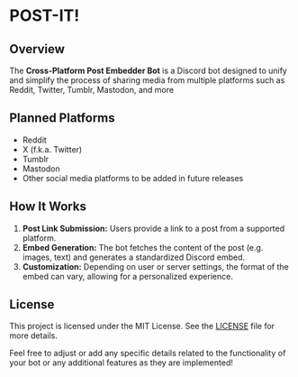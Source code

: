 # POST-IT!

## Overview

The **Cross-Platform Post Embedder Bot** is a Discord bot designed to unify and simplify the process of sharing media from multiple platforms such as Reddit, Twitter, Tumblr, Mastodon, and more

## Planned Platforms

- Reddit
- X (f.k.a. Twitter)
- Tumblr
- Mastodon
- Other social media platforms to be added in future releases

## How It Works

1. **Post Link Submission:** Users provide a link to a post from a supported platform.
2. **Embed Generation:** The bot fetches the content of the post (e.g. images, text) and generates a standardized Discord embed.
3. **Customization:** Depending on user or server settings, the format of the embed can vary, allowing for a personalized experience.

## License

This project is licensed under the MIT License. See the [LICENSE](LICENSE) file for more details.

Feel free to adjust or add any specific details related to the functionality of your bot or any additional features as they are implemented!
